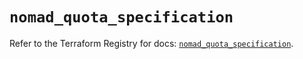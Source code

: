 # `nomad_quota_specification`

Refer to the Terraform Registry for docs: [`nomad_quota_specification`](https://registry.terraform.io/providers/hashicorp/nomad/2.3.0/docs/resources/quota_specification).
